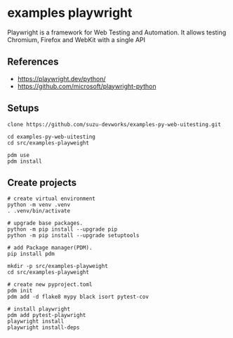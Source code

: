 # examples playwright

Playwright is a framework for Web Testing and Automation. It allows testing Chromium, Firefox and WebKit with a single API

## References

- https://playwright.dev/python/
- https://github.com/microsoft/playwright-python


## Setups

```shell
clone https://github.com/suzu-devworks/examples-py-web-uitesting.git

cd examples-py-web-uitesting
cd src/examples-playweight

pdm use
pdm install

```


## Create projects

```shell
# create virtual environment
python -m venv .venv 
. .venv/bin/activate

# upgrade base packages.
python -m pip install --upgrade pip
python -m pip install --upgrade setuptools

# add Package manager(PDM).
pip install pdm

mkdir -p src/examples-playweight
cd src/examples-playweight

# create new pyproject.toml
pdm init
pdm add -d flake8 mypy black isort pytest-cov

# install playwright
pdm add pytest-playwright
playwright install
playwright install-deps

```
